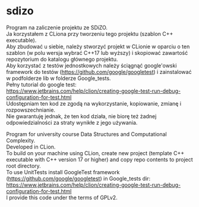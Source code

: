 # sdizo
Program na zaliczenie projektu ze SDiZO.   
Ja korzystałem z CLiona przy tworzeniu tego projektu (szablon C++ executable).   
Aby zbudować u siebie, należy stworzyć projekt w CLionie w oparciu o ten szablon (w polu wersja wybrać C++17 lub wyższy) i skopiować zawartość repozytorium do katalogu głównego projektu.   
Aby korzystać z testów jednostkowych należy ściągnąć google'owski framework do testów (https://github.com/google/googletest) i zainstalować w podfolderze lib w folderze Google_tests.   
Pełny tutorial do google test:   
https://www.jetbrains.com/help/clion/creating-google-test-run-debug-configuration-for-test.html   
Udostępniam ten kod ze zgodą na wykorzystanie, kopiowanie, zmianę i rozpowszechnianie.   
Nie gwarantuję jednak, że ten kod działa, nie biorę też żadnej odpowiedzialności za straty wynikłe z jego używania.   
   
      
      
Program for university course Data Structures and Computational Complexity.   
Developed in CLion.   
To build on your machine using CLion, create new project (template C++ executable with C++ version 17 or higher) and copy repo contents to project root directory.    
To use UnitTests install GoogleTest framework (https://github.com/google/googletest) in Google_tests dir:    
https://www.jetbrains.com/help/clion/creating-google-test-run-debug-configuration-for-test.html    
I provide this code under the terms of GPLv2.
